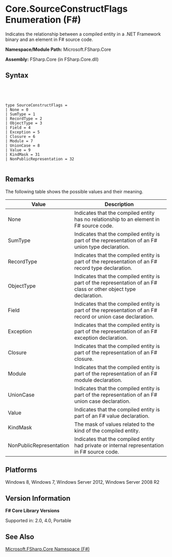 # Core.SourceConstructFlags Enumeration (F#)

Indicates the relationship between a compiled entity in a .NET Framework binary and an element in F# source code.

**Namespace/Module Path:** Microsoft.FSharp.Core

**Assembly:** FSharp.Core (in FSharp.Core.dll)


## Syntax



```




type SourceConstructFlags =
| None = 0
| SumType = 1
| RecordType = 2
| ObjectType = 3
| Field = 4
| Exception = 5
| Closure = 6
| Module = 7
| UnionCase = 8
| Value = 9
| KindMask = 31
| NonPublicRepresentation = 32


```





## Remarks
The following table shows the possible values and their meaning.



|Value|Description|
|-----|-----------|
|None|Indicates that the compiled entity has no relationship to an element in F# source code.|
|SumType|Indicates that the compiled entity is part of the representation of an F# union type declaration.|
|RecordType|Indicates that the compiled entity is part of the representation of an F# record type declaration.|
|ObjectType|Indicates that the compiled entity is part of the representation of an F# class or other object type declaration.|
|Field|Indicates that the compiled entity is part of the representation of an F# record or union case declaration.|
|Exception|Indicates that the compiled entity is part of the representation of an F# exception declaration.|
|Closure|Indicates that the compiled entity is part of the representation of an F# closure.|
|Module|Indicates that the compiled entity is part of the representation of an F# module declaration.|
|UnionCase|Indicates that the compiled entity is part of the representation of an F# union case declaration.|
|Value|Indicates that the compiled entity is part of an F# value declaration.|
|KindMask|The mask of values related to the kind of the compiled entity.|
|NonPublicRepresentation|Indicates that the compiled entity had private or internal representation in F# source code.|

## Platforms
Windows 8, Windows 7, Windows Server 2012, Windows Server 2008 R2


## Version Information
**F# Core Library Versions**

Supported in: 2.0, 4.0, Portable




## See Also
[Microsoft.FSharp.Core Namespace &#40;F&#35;&#41;](Microsoft.FSharp.Core-Namespace-%5BFSharp%5D.md)

